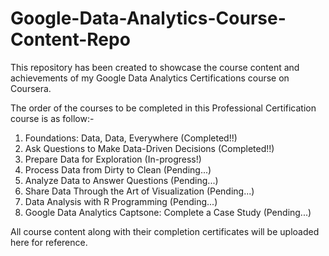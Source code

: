 # Google-Data-Analytics-Course-Content-Repo
This repository has been created to showcase the course content and achievements of my Google Data Analytics Certifications course on Coursera.

The order of the courses to be completed in this Professional Certification course is as follow:-
1. Foundations: Data, Data, Everywhere (Completed!!)
2. Ask Questions to Make Data-Driven Decisions (Completed!!)
3. Prepare Data for Exploration (In-progress!)
4. Process Data from Dirty to Clean (Pending...)
5. Analyze Data to Answer Questions (Pending...)
6. Share Data Through the Art of Visualization (Pending...)
7. Data Analysis with R Programming (Pending...)
8. Google Data Analytics Captsone: Complete a Case Study (Pending...)

All course content along with their completion certificates will be uploaded here for reference.
